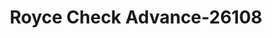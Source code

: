 ---
f_zip-code: 61071
f_state-code: IL
title: Royce Check Advance-26108
f_phone: 815-626-5000
f_city-only: Rock Falls
f_address: 1017 1St Avenue Rock Falls
f_location-unique-id: '26108'
slug: royce-check-advance-26108
updated-on: '2024-05-30T13:46:58.046Z'
created-on: '2024-05-30T13:36:59.803Z'
published-on: '2024-05-30T13:54:32.469Z'
f_city-state: cms/city/rock-falls-il.md
f_company: cms/company/royce-check-advance.md
f_state: cms/state/illinois.md
layout: '[payday-loan].html'
tags: payday-loan
---